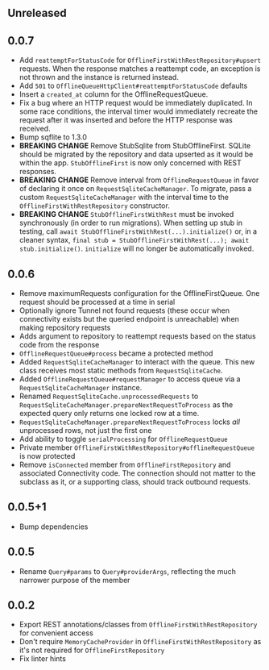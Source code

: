 ## Unreleased

## 0.0.7

* Add `reattemptForStatusCode` for `OfflineFirstWithRestRepository#upsert` requests. When the response matches a reattempt code, an exception is not thrown and the instance is returned instead.
* Add `501` to `OfflineQueueHttpClient#reattemptForStatusCode` defaults
* Insert a `created_at` column for the OfflineRequestQueue.
* Fix a bug where an HTTP request would be immediately duplicated. In some race conditions, the interval timer would immediately recreate the request after it was inserted and before the HTTP response was received.
* Bump sqflite to 1.3.0
* **BREAKING CHANGE** Remove StubSqlite from StubOfflineFirst. SQLite should be migrated by the repository and data upserted as it would be within the app. `StubOfflineFirst` is now only concerned with REST responses.
* **BREAKING CHANGE** Remove interval from `OfflineRequestQueue` in favor of declaring it once on `RequestSqliteCacheManager`. To migrate, pass a custom `RequestSqliteCacheManager` with the interval time to the `OfflineFirstWithRestRepository` constructor.
* **BREAKING CHANGE** `StubOfflineFirstWithRest` must be invoked synchronously (in order to run migrations). When setting up stub in testing, call `await StubOfflineFirstWithRest(...).initialize()` or, in a cleaner syntax, `final stub = StubOfflineFirstWithRest(...); await stub.initialize()`. `initialize` will no longer be automatically invoked.

## 0.0.6

* Remove maximumRequests configuration for the OfflineFirstQueue. One request should be processed at a time in serial
* Optionally ignore Tunnel not found requests (these occur when connectivity exists but the queried endpoint is unreachable) when making repository requests
* Adds argument to repository to reattempt requests based on the status code from the response
* `OfflineRequestQueue#process` became a protected method
* Added `RequestSqliteCacheManager` to interact with the queue. This new class receives most static methods from `RequestSqliteCache`.
* Added `OfflineRequestQueue#requestManager` to access queue via a `RequestSqliteCacheManager` instance.
* Renamed `RequestSqliteCache.unprocessedRequests` to `RequestSqliteCacheManager.prepareNextRequestToProcess` as the expected query only returns one locked row at a time.
* `RequestSqliteCacheManager.prepareNextRequestToProcess` locks _all_ unprocessed rows, not just the first one
* Add ability to toggle `serialProcessing` for `OfflineRequestQueue`
* Private member `OfflineFirstWithRestRepository#offlineRequestQueue` is now protected
* Remove `isConnected` member from `OfflineFirstRepository` and associated Connectivity code. The connection should not matter to the subclass as it, or a supporting class, should track outbound requests.

## 0.0.5+1

* Bump dependencies

## 0.0.5

* Rename `Query#params` to `Query#providerArgs`, reflecting the much narrower purpose of the member

## 0.0.2

* Export REST annotations/classes from `OfflineFirstWithRestRepository` for convenient access
* Don't require `MemoryCacheProvider` in `OfflineFirstWithRestRepository` as it's not required for `OfflineFirstRepository`
* Fix linter hints
